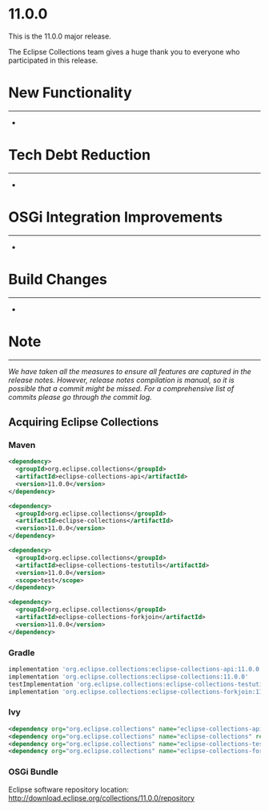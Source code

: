 11.0.0
====================

This is the 11.0.0 major release. 

The Eclipse Collections team gives a huge thank you to everyone who participated in this release.

# New Functionality
-----------------
* 

# Tech Debt Reduction
---------------------
* 

# OSGi Integration Improvements
-------------------------------
* 

# Build Changes
-----------------
* 

# Note
-------
_We have taken all the measures to ensure all features are captured in the release notes. 
However, release notes compilation is manual, so it is possible that a commit might be missed. 
For a comprehensive list of commits please go through the commit log._

Acquiring Eclipse Collections
-----------------------------

### Maven

```xml
<dependency>
  <groupId>org.eclipse.collections</groupId>
  <artifactId>eclipse-collections-api</artifactId>
  <version>11.0.0</version>
</dependency>

<dependency>
  <groupId>org.eclipse.collections</groupId>
  <artifactId>eclipse-collections</artifactId>
  <version>11.0.0</version>
</dependency>

<dependency>
  <groupId>org.eclipse.collections</groupId>
  <artifactId>eclipse-collections-testutils</artifactId>
  <version>11.0.0</version>
  <scope>test</scope>
</dependency>

<dependency>
  <groupId>org.eclipse.collections</groupId>
  <artifactId>eclipse-collections-forkjoin</artifactId>
  <version>11.0.0</version>
</dependency>
```

### Gradle

```groovy
implementation 'org.eclipse.collections:eclipse-collections-api:11.0.0'
implementation 'org.eclipse.collections:eclipse-collections:11.0.0'
testImplementation 'org.eclipse.collections:eclipse-collections-testutils:11.0.0'
implementation 'org.eclipse.collections:eclipse-collections-forkjoin:11.0.0'
```

### Ivy

```xml
<dependency org="org.eclipse.collections" name="eclipse-collections-api" rev="11.0.0" />
<dependency org="org.eclipse.collections" name="eclipse-collections" rev="11.0.0" />
<dependency org="org.eclipse.collections" name="eclipse-collections-testutils" rev="11.0.0" />
<dependency org="org.eclipse.collections" name="eclipse-collections-forkjoin" rev="11.0.0"/>
```

### OSGi Bundle

Eclipse software repository location: http://download.eclipse.org/collections/11.0.0/repository
